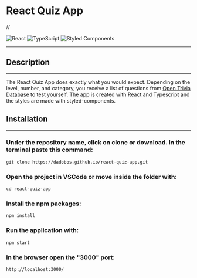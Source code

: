 # React Quiz App
//

![React](https://img.shields.io/badge/react-%2320232a.svg?style=for-the-badge&logo=react&logoColor=%2361DAFB)
![TypeScript](https://img.shields.io/badge/typescript-%23007ACC.svg?style=for-the-badge&logo=typescript&logoColor=white)
![Styled Components](https://img.shields.io/badge/styled--components-DB7093?style=for-the-badge&logo=styled-components&logoColor=white)


---
## Description
---
The React Quiz App does exactly what you would expect. Depending on the level, number, and category, you receive a list of questions from [Open Trivia Database](https://opentdb.com) to test yourself. The app is created with React and Typescript and the styles are made with styled-components.



## Installation 
---
### Under the repository name, click on clone or download. In the terminal paste this command:

```git clone https://dadobos.github.io/react-quiz-app.git```

### Open the project in VSCode or move inside the folder with:

```cd react-quiz-app```

### Install the npm packages: 

```npm install```

### Run the application with: 

```npm start```

### In the browser open the "3000" port: 

```http://localhost:3000/```
